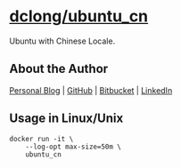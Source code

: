 
# [dclong/ubuntu_cn](https://hub.docker.com/r/dclong/ubuntu_cn/)

Ubuntu with Chinese Locale.

## About the Author

[Personal Blog](http://www.legendu.net)   |   [GitHub](https://github.com/dclong)   |   [Bitbucket](https://bitbucket.org/dclong/)   |   [LinkedIn](http://www.linkedin.com/in/ben-chuanlong-du-1239b221/)

## Usage in Linux/Unix

```
docker run -it \
    --log-opt max-size=50m \
    ubuntu_cn
```
